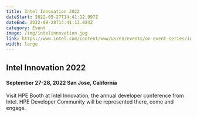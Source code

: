 ```yaml
---
title: Intel Innovation 2022
dateStart: 2022-09-27T14:41:12.997Z
dateEnd: 2022-09-28T14:41:13.024Z
category: Event
image: /img/intelinnovation.jpg
link: https://www.intel.com/content/www/us/en/events/on-event-series/innovation.html
width: large
---
```

## Intel Innovation 2022

#### September 27-28, 2022 San Jose, California

Visit HPE Booth at Intel Innovation, the annual developer conference from Intel. HPE Developer Community will be represented there, come and engage.